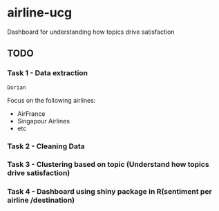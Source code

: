 # airline-ucg
Dashboard for understanding how topics drive satisfaction

## TODO

### Task 1 - Data extraction
```
Dorian
```
Focus on the following airlines:
- AirFrance
- Singapour Airlines
- etc

### Task 2 - Cleaning Data 

### Task 3 - Clustering based on topic (Understand how topics drive satisfaction)

### Task 4 - Dashboard using shiny package in R(sentiment per airline /destination)
